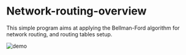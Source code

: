 # Network-routing-overview

This simple program aims at applying the Bellman-Ford algorithm for network routing, and routing tables setup. 


![demo](https://github.com/user-attachments/assets/9f6e5c78-1f9d-4a05-a2ef-4ade508fba26)
